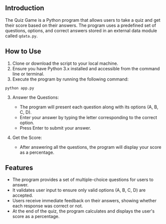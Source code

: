 ## Introduction

The Quiz Game is a Python program that allows users to take a quiz and get their score based on their answers. The program uses a predefined set of questions, options, and correct answers stored in an external data module called `qdata.py`.

## How to Use

1. Clone or download the script to your local machine.
2. Ensure you have Python 3.x installed and accessible from the command line or terminal.
3. Execute the program by running the following command:

```
python app.py
```

3. Answer the Questions:

   - The program will present each question along with its options (A, B, C, D).
   - Enter your answer by typing the letter corresponding to the correct option.
   - Press Enter to submit your answer.

4. Get the Score:

   - After answering all the questions, the program will display your score as a percentage.

## Features

- The program provides a set of multiple-choice questions for users to answer.
- It validates user input to ensure only valid options (A, B, C, D) are accepted.
- Users receive immediate feedback on their answers, showing whether each response was correct or not.
- At the end of the quiz, the program calculates and displays the user's score as a percentage.
